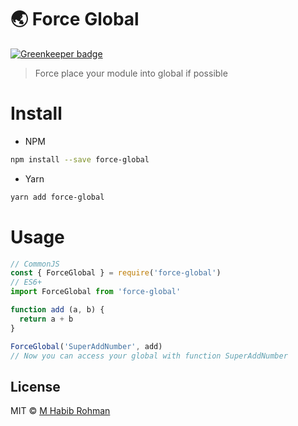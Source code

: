 # 🌏 Force Global

[![Greenkeeper badge](https://badges.greenkeeper.io/rohmanhm/force-global.svg)](https://greenkeeper.io/)
> Force place your module into global if possible

# Install
  * NPM
  ```bash
  npm install --save force-global
  ```
  * Yarn
  ```bash
  yarn add force-global
  ```

# Usage

```javascript
// CommonJS
const { ForceGlobal } = require('force-global')
// ES6+
import ForceGlobal from 'force-global'

function add (a, b) {
  return a + b
}

ForceGlobal('SuperAddNumber', add)
// Now you can access your global with function SuperAddNumber
```

## License
MIT © [M Habib Rohman](https://github.com/rohmanhm)
